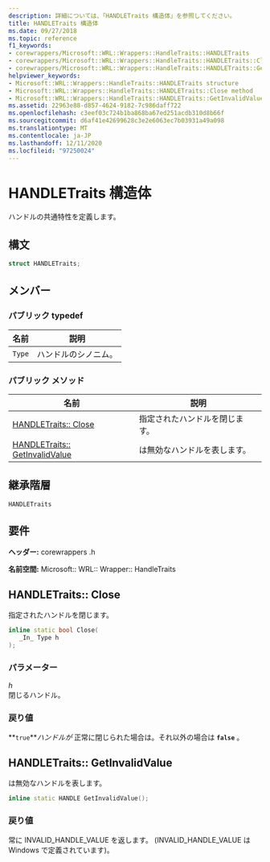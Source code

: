 ```yaml
---
description: 詳細については、「HANDLETraits 構造体」を参照してください。
title: HANDLETraits 構造体
ms.date: 09/27/2018
ms.topic: reference
f1_keywords:
- corewrappers/Microsoft::WRL::Wrappers::HandleTraits::HANDLETraits
- corewrappers/Microsoft::WRL::Wrappers::HandleTraits::HANDLETraits::Close
- corewrappers/Microsoft::WRL::Wrappers::HandleTraits::HANDLETraits::GetInvalidValue
helpviewer_keywords:
- Microsoft::WRL::Wrappers::HandleTraits::HANDLETraits structure
- Microsoft::WRL::Wrappers::HandleTraits::HANDLETraits::Close method
- Microsoft::WRL::Wrappers::HandleTraits::HANDLETraits::GetInvalidValue method
ms.assetid: 22963e88-d857-4624-9182-7c986daff722
ms.openlocfilehash: c3eef03c724b1ba868ba67ed251acdb310d8b66f
ms.sourcegitcommit: d6af41e42699628c3e2e6063ec7b03931a49a098
ms.translationtype: MT
ms.contentlocale: ja-JP
ms.lasthandoff: 12/11/2020
ms.locfileid: "97250024"
---
```

# <a name="handletraits-structure"></a>HANDLETraits 構造体

ハンドルの共通特性を定義します。

## <a name="syntax"></a>構文

```cpp
struct HANDLETraits;
```

## <a name="members"></a>メンバー

### <a name="public-typedefs"></a>パブリック typedef

名前   | 説明
------ | ---------------------
`Type` | ハンドルのシノニム。

### <a name="public-methods"></a>パブリック メソッド

名前                                              | 説明
------------------------------------------------- | -----------------------------
[HANDLETraits:: Close](#close)                     | 指定されたハンドルを閉じます。
[HANDLETraits:: GetInvalidValue](#getinvalidvalue) | は無効なハンドルを表します。

## <a name="inheritance-hierarchy"></a>継承階層

`HANDLETraits`

## <a name="requirements"></a>要件

**ヘッダー:** corewrappers .h

**名前空間:** Microsoft:: WRL:: Wrapper:: HandleTraits

## <a name="handletraitsclose"></a><a name="close"></a> HANDLETraits:: Close

指定されたハンドルを閉じます。

```cpp
inline static bool Close(
   _In_ Type h
);
```

### <a name="parameters"></a>パラメーター

*h*<br/>
閉じるハンドル。

### <a name="return-value"></a>戻り値

**`true`***ハンドルが* 正常に閉じられた場合は。それ以外の場合は **`false`** 。

## <a name="handletraitsgetinvalidvalue"></a><a name="getinvalidvalue"></a> HANDLETraits:: GetInvalidValue

は無効なハンドルを表します。

```cpp
inline static HANDLE GetInvalidValue();
```

### <a name="return-value"></a>戻り値

常に INVALID_HANDLE_VALUE を返します。 (INVALID_HANDLE_VALUE は Windows で定義されています)。
